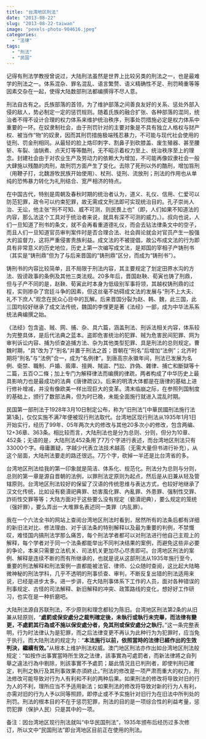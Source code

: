 ```yaml
---
title: "台湾地区刑法"
date: "2013-08-22"
slug: "2013-08-22-taiwan"
image: "pexels-photo-904616.jpeg"
categories: 
  - "法律"
tags: 
  - "刑法"
  - "民国"
---
```


记得有刑法学教授曾说过，大陆刑法虽然是世界上比较另类的刑法之一，也是最难学的刑法之一。体系混杂、罪名混乱、语言繁赘、语义精确性不足、刑罚畸重等等因素交杂在一起，使得大陆数部刑法都编撰得不尽人意。

刑法自古有之。氏族部落的首领，为了维护部落之间善良友好的关系、惩处外部入侵的敌人，势必制定一定的惩罚规则。随着氏族的融合扩张、各种部落的混同，统治者不得不设计合理的权力体系来维护统治秩序，刑事处罚措施必定是权力体系中重要的一环。在奴隶制社会，由于刑罚针对的主要对象是不具有独立人格权与财产权、被当作“物”的奴隶，因而其刑罚措施极端残忍暴力，不可能与现代社会使用的徒刑、罚金刑相同。从最轻的脸上烙印刺字、割鼻子到砍膝盖、废生殖器、甚至腰斩、车裂、油锅煮、点天灯等等酷刑，无不昭示着权力至上、统治秩序至上的理念。封建社会由于对农业生产及劳动力的依赖大为增加，不可能再像奴隶社会一般大肆施以残酷的肉刑，故刑罚方面产生了变化。去除了死刑以外的酷刑，增加笞刑（用鞭子打，北魏游牧民族开始使用）、杖刑、徒刑、流放刑；刑法的作用也从单纯的恐怖暴力转化为礼刑结合、宽严相济的特点。

在中国古代，特别是周朝及春秋时期的统治者认为，道义、礼仪、信用、仁爱可以防范犯罪，政令可以约束犯罪，故无需成文刑法即可实现统治目的。孔子崇尚人治、无讼，他主张“刑不可知、威不可测，则民畏上也”（即，人们如果不知道法的内容，那么法这个工具对于统治者来说，就具有深不可测的威力。）。叔向也说，人们一旦知道了刑书的条文，就不会再看重道德礼仪，而会去钻法律条文中的空子，而且人们一旦知道官员审判案件时是否合理合法、社会舆论就会对官员产生一股强大的监督力，这将严重侵害贵族利益。成文法的不被提倡，故公布成文法的行为即具有非常意义的历史地位，历史上第一次编写成文法，是郑国的宰相子产铸刑书（其实是“铸刑鼎”但为了与后来晋国的“铸刑鼎”区分，而成为“铸刑书”）。

铸刑书的内容比较简单，且不局限于刑法内容，其主要规定了划定田界水沟的方法、毁谤政事的条例及其他三类法规。20多年后，晋国赵鞅、荀寅也铸了刑鼎，但与子产不同的是，赵鞅、荀寅此时本身为低级别军事将领，其越权铸刑鼎的过程，实则掺杂了宫廷斗争的因素，但这丝毫不妨碍成文法的发展与“刑不上大夫、礼不下庶人”观念在民众心目中的瓦解。后来晋国分裂为赵、韩、魏，此三国，此三国均较好继承了成文法传统，魏国的李悝更是著《法经》一部，成为中华法系系统法典编撰之始。

《法经》包含盗、贼、网、捕、杂、具六篇，涵盖刑法、刑诉法相关内容，体系较为完整具体，是后代法典之蓝本。盗即危害统治的犯罪、贼为危害民间犯罪、网为审判诉讼内容、捕为侦查追捕方法、杂为其他类型犯罪、具是刑法的总则规定。曹魏时期，“具”改为了“刑名”并置于刑法之首；晋朝在“刑名”后增加“法例”；北齐时期将“刑名”与“法例”合一，成为“名例律”。到唐高宗永徽年间，刑法已发展为名例、衛禁、職制、戶婚、廄庫、擅興、賊盜、鬥訟、詐偽、雜律、捕亡和斷獄等十二篇，五百○二條；加上专门为解释律法而编撰的律疏，两者构成了中华历史上最具影响力也是最成功的法典《唐律疏议》。后来的明清大体都是在唐律的基础上进行修补增减，并没有像欧美一样出现巨大的变革。清末临崩之际，在参照列国制度的基础上，颁行了数部法典，但为时已晚，未能全面施行就进入混乱时期。

民国第一部刑法于1928年3月10日制定公布，称为“旧刑法”\[中華民國刑法施行法第1条\]，仅仅实施不满7年便被现行刑法取代。台湾地区现行刑法从1935年1月1日开始实行，经历了99年、05年两次大的修改与其他20多次小的修改，包含两编、12+36章、363条。相比较而言，大陆刑法也是分为总则、分则，但分为10章、452条；无语的是，大陆刑法452条用了7万个字进行表述，而台湾地区刑法只有33000个字。毋庸置疑，字越少代表立法技术越高（无需大量但书进行补充），从这个层面，大陆刑法要走的路还很远。7万个字，砍掉一半还是比台湾省的多。

台湾地区刑法给我的第一印象就是简洁、体系化、规范化。刑法分为总则与分则，总则的第一章是源自晋朝的法例，以罪刑法定原则为起点，然后是从旧兼从轻及管辖原则。台湾地区刑法较好的保留了汉语的传统思维与表达方式，也较好地继承了汉文化传统，比如设有褻瀆祀典罪、妨害風化罪、內亂罪、外患罪、强制性交罪、詐術性交罪等等；大陆方面对于这些要么没有规定（褻瀆祀典），要么规定的笼统（强奸罪），要么弄出一大堆罪名表述同一类罪（内乱罪）。

我在一个六法全书的网站上查阅台湾地区刑法时看到，居然所有的法条后都有详细的新旧法对比、修法理由、对于该法条的特别解释以及最为重要的判例，不禁慨叹，难怪国内搞刑法学那么痛苦，每个刑法学者都可以对刑法进行他自己主观上的解释，每个学者对于同一个法条都能举出不同判决结果的案例，而避免这些非必要的争论，本来只需要立法机关、司法机关更加尽心尽责即可。台湾地区刑法的案例、解释是连续不断的而有所继承的，也就是说从这部刑法从1935年施行至今，重要的刑法解释和刑法案例一直都能被法官、律师、公众随时查阅，这比起大陆略微神秘的刑法学科，几乎不透明的刑事侦查、审判，不断反复出错的刑法适用来说，已经是进步太多。进一步讲，在大陆刑事体系下工作的人员，面对各种错误的刑事规定、古怪的司法解释、新旧解释的冲突、政策路线的变化，想好好工作研习，也实在是一种折磨吧。

大陆刑法源自苏联刑法，不少原则和理念都较为陈旧。台湾地区刑法第2条的从旧兼从轻原则，“**處罰或保安處分之裁判確定後，未執行或執行未完畢，而法律有變更，不處罰其行為或不施以保安處分者，免其刑或保安處分之執行**。”这一条完整表明，行为时法律认为是犯罪，而之后法律变更不再认为此种行为为犯罪时，应当免于执行。而大陆刑法的规定为：“**本法施行以前，依照當時的法律已經作出的生效判決，繼續有效。**”从根本上维护刑法权威。澳门地区刑法亦作出如台湾地区刑法般规定：“如按作出事實當時所生效之法律，該事實為可處罰者，而新法律將之自列舉之違法行為中剔除，則該事實不予處罰；屬此情況且已判刑者，即使判刑已確定，判刑之執行及其刑事效果亦須終止。”刑法的修改是一项严肃而重大的权力，刑法修改可能导致对行为人有利和不利的两种后果。如果刑法的修改将导致对旧的行为人的不利，理所应当不予适用新法；如果刑法的修改将导致对新的行为人有利，亦需对旧的行为人予以同等照顾，即停止或不予实施针对旧行为在旧法中所判处的刑罚。刑法的根本目的不在于惩罚犯罪，刑法的目的是一项综合性的利益考量，惩罚犯罪（保护人民）只是其中的一项。

备注：因台湾地区现行刑法就叫“中华民国刑法”，1935年颁布后经历过多次修订，所以文中“民国刑法”即台湾地区目前正在使用的刑法。